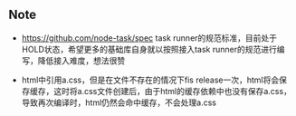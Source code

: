 Note
---------------

* https://github.com/node-task/spec task runner的规范标准，目前处于HOLD状态，希望更多的基础库自身就以按照接入task runner的规范进行编写，降低接入难度，想法很赞

* html中引用a.css，但是在文件不存在的情况下fis release一次，html将会保存缓存，这时将a.css文件创建后，由于html的缓存依赖中也没有保存a.css，导致再次编译时，html仍然会命中缓存，不会处理a.css

